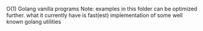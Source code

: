 O(1) Golang vanilla programs
Note: examples in this folder can be optimized further. what it currently have is fast(est) implementation of some well known golang utilities